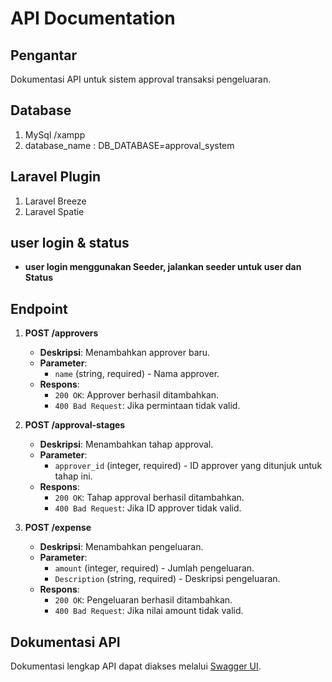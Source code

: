 # API Documentation

## Pengantar
Dokumentasi API untuk sistem approval transaksi pengeluaran.

## Database
1. MySql /xampp
2. database_name : DB_DATABASE=approval_system

## Laravel Plugin
1. Laravel Breeze
2. Laravel Spatie

## user login & status
- **user login menggunakan Seeder, jalankan seeder untuk user dan Status**

## Endpoint

1. **POST /approvers**
   - **Deskripsi**: Menambahkan approver baru.
   - **Parameter**:
     - `name` (string, required) - Nama approver.
   - **Respons**:
     - `200 OK`: Approver berhasil ditambahkan.
     - `400 Bad Request`: Jika permintaan tidak valid.

2. **POST /approval-stages**
   - **Deskripsi**: Menambahkan tahap approval.
   - **Parameter**:
     - `approver_id` (integer, required) - ID approver yang ditunjuk untuk tahap ini.
   - **Respons**:
     - `200 OK`: Tahap approval berhasil ditambahkan.
     - `400 Bad Request`: Jika ID approver tidak valid.

3. **POST /expense**
   - **Deskripsi**: Menambahkan pengeluaran.
   - **Parameter**:
     - `amount` (integer, required) - Jumlah pengeluaran.
     - `Description` (string, required) - Deskripsi pengeluaran.
   - **Respons**:
     - `200 OK`: Pengeluaran berhasil ditambahkan.
     - `400 Bad Request`: Jika nilai amount tidak valid.

## Dokumentasi API
Dokumentasi lengkap API dapat diakses melalui [Swagger UI](http://your-app-url/api/documentation).
